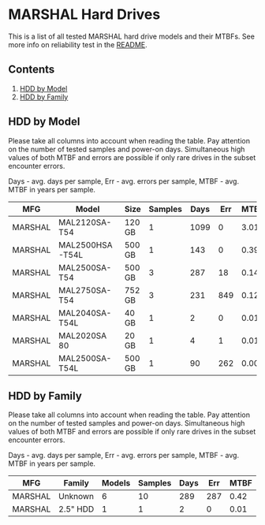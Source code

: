 MARSHAL Hard Drives
===================

This is a list of all tested MARSHAL hard drive models and their MTBFs. See more
info on reliability test in the [README](https://github.com/linuxhw/SMART).

Contents
--------

1. [ HDD by Model  ](#hdd-by-model)
2. [ HDD by Family ](#hdd-by-family)

HDD by Model
------------

Please take all columns into account when reading the table. Pay attention on the
number of tested samples and power-on days. Simultaneous high values of both MTBF
and errors are possible if only rare drives in the subset encounter errors.

Days - avg. days per sample,
Err  - avg. errors per sample,
MTBF - avg. MTBF in years per sample.

| MFG       | Model              | Size   | Samples | Days  | Err   | MTBF |
|-----------|--------------------|--------|---------|-------|-------|------|
| MARSHAL   | MAL2120SA-T54      | 120 GB | 1       | 1099  | 0     | 3.01   |
| MARSHAL   | MAL2500HSA-T54L    | 500 GB | 1       | 143   | 0     | 0.39   |
| MARSHAL   | MAL2500SA-T54      | 500 GB | 3       | 287   | 18    | 0.14   |
| MARSHAL   | MAL2750SA-T54      | 752 GB | 3       | 231   | 849   | 0.12   |
| MARSHAL   | MAL2040SA-T54L     | 40 GB  | 1       | 2     | 0     | 0.01   |
| MARSHAL   | MAL2020SA 80       | 20 GB  | 1       | 4     | 1     | 0.01   |
| MARSHAL   | MAL2500SA-T54L     | 500 GB | 1       | 90    | 262   | 0.00   |

HDD by Family
-------------

Please take all columns into account when reading the table. Pay attention on the
number of tested samples and power-on days. Simultaneous high values of both MTBF
and errors are possible if only rare drives in the subset encounter errors.

Days - avg. days per sample,
Err  - avg. errors per sample,
MTBF - avg. MTBF in years per sample.

| MFG       | Family                 | Models | Samples | Days  | Err   | MTBF |
|-----------|------------------------|--------|---------|-------|-------|------|
| MARSHAL   | Unknown                | 6      | 10      | 289   | 287   | 0.42   |
| MARSHAL   | 2.5" HDD               | 1      | 1       | 2     | 0     | 0.01   |

